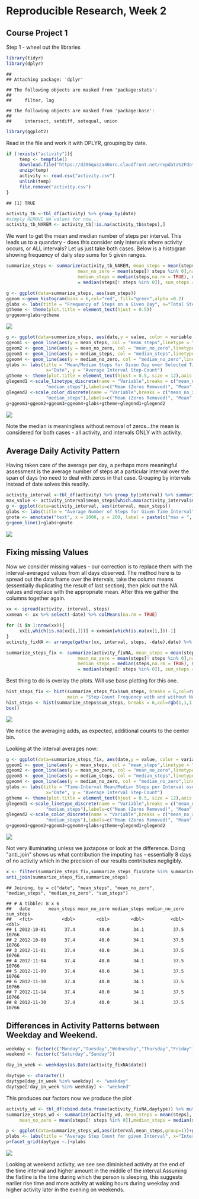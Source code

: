 Reproducible Research, Week 2
================

Course Project 1
----------------

Step 1 - wheel out the libraries

``` r
library(tidyr)
library(dplyr)
```

    ## 
    ## Attaching package: 'dplyr'

    ## The following objects are masked from 'package:stats':
    ## 
    ##     filter, lag

    ## The following objects are masked from 'package:base':
    ## 
    ##     intersect, setdiff, setequal, union

``` r
library(ggplot2)
```

Read in the file and work it with DPLYR, grouping by date.

``` r
if (!exists("activity")){
     temp <- tempfile()
     download.file("https://d396qusza40orc.cloudfront.net/repdata%2Fdata%2Factivity.zip",temp)
     unzip(temp)
     activity <- read.csv("activity.csv")
     unlink(temp)
     file.remove("activity.csv")
}
```

    ## [1] TRUE

``` r
activity_tb <-tbl_df(activity) %>% group_by(date)
#simply REMOVE NA values for now...
activity_tb_NAREM <- activity_tb[!is.na(activity_tb$steps),]
```

We want to get the mean and median number of steps per interval. This leads us to a quandary - does this consider only intervals where activity occurs, or ALL intervals? Let us just take both cases. Below is a histogran showing frequency of daily step sums for 5 given ranges.

``` r
summarize_steps <- summarize(activity_tb_NAREM, mean_steps = mean(steps, na.rm=TRUE), 
                           mean_no_zero = mean(steps[! steps %in% 0],na.rm=TRUE),
                           median_steps = median(steps,na.rm = TRUE), median_no_zero
                           = median(steps[! steps %in% 0]), sum_steps = sum(steps))

g <- ggplot(data=summarize_steps, aes(sum_steps))
ggeom <-geom_histogram(bins = 6,col="red", fill="green",alpha =0.2)
glabs <- labs(title = "Frequency of Steps on a Given Day", x="Total Steps", y = "Count")
gtheme <- theme(plot.title = element_text(hjust = 0.5))
g+ggeom+glabs+gtheme
```

![](PA1_template_files/figure-markdown_github/unnamed-chunk-3-1.png)

``` r
g <- ggplot(data=summarize_steps, aes(date,y = value, color = variable, group = 1))
ggeom1 <- geom_line(aes(y = mean_steps, col = "mean_steps",linetype = "mean_steps"))
ggeom2 <- geom_line(aes(y = mean_no_zero, col = "mean_no_zero",linetype = "mean_no_zero"))
ggeom3 <- geom_line(aes(y = median_steps, col = "median_steps",linetype = "median_steps"))
ggeom4 <- geom_line(aes(y = median_no_zero, col = "median_no_zero",linetype = "median_no_zero"))
glabs <- labs(title = "Mean/Median Steps for Given Day over Selected Time Intervals",
               x="Date", y = "Average Interval Step-Count")
gtheme <- theme(plot.title = element_text(hjust = 0.5, size = 12),axis.text.x = element_blank())
glegend1 <-scale_linetype_discrete(name = "Variable",breaks = c("mean_no_zero","mean_steps","median_no_zero",
               "median_steps"),labels=c("Mean (Zeros Removed)", "Mean", "Median(Zeros Removed)","Median"))
glegend2 <-scale_color_discrete(name = "Variable",breaks = c("mean_no_zero","mean_steps","median_no_zero",
               "median_steps"),labels=c("Mean (Zeros Removed)", "Mean", "Median(Zeros Removed)","Median"))
g+ggeom1+ggeom2+ggeom3+ggeom4+glabs+gtheme+glegend1+glegend2
```

![](PA1_template_files/figure-markdown_github/unnamed-chunk-4-1.png)

Note the median is meaningless without removal of zeros...the mean is considered for both cases - all activity, and intervals ONLY with activity.

Average Daily Activity Pattern
------------------------------

Having taken care of the average per day, a perhaps more meaningful assessment is the average number of steps at a particular interval over the span of days (no need to deal with zeros in that case. Grouping by intervals instead of date solves this readily.

``` r
activity_interval <-tbl_df(activity) %>% group_by(interval) %>% summarize(mean_steps = mean(steps, na.rm = TRUE))
max_value <- activity_interval$mean_steps[which.max(activity_interval$mean_steps)]
g <- ggplot(data=activity_interval, aes(interval, mean_steps))
glabs <- labs(title = "Average Number of Steps for Given Time Interval", x="Interval", y = "Average Step-Count (over Observation Days)")
gnote <- annotate("text", x = 1000, y = 200, label = paste(c("max = ", as.character(max_value)),collapse = ""))
g+geom_line()+glabs+gnote
```

![](PA1_template_files/figure-markdown_github/unnamed-chunk-5-1.png)

Fixing missing Values
---------------------

Now we consider missing values - our correction is to replace them with the interval-averaged values from all days observed. The method here is to spread out the data frame over the intervals, take the column means (essentially duplicating the result of last section), then pick out the NA values and replace with the appropriate mean. After this we gather the columns together again.

``` r
xx <- spread(activity, interval, steps)
xxmean <- xx %>% select(-date) %>% colMeans(na.rm = TRUE)

for (i in 1:nrow(xx)){
     xx[i,which(is.na(xx[i,]))] <-xxmean[which(is.na(xx[i,]))-1]
}
activity_fixNA <- arrange(gather(xx, interval, steps, -date),date) %>% tbl_df() %>% group_by(date)

summarize_steps_fix <- summarize(activity_fixNA, mean_steps = mean(steps, na.rm=TRUE), 
                           mean_no_zero = mean(steps[! steps %in% 0],na.rm=TRUE),
                           median_steps = median(steps,na.rm = TRUE), median_no_zero
                           = median(steps[! steps %in% 0]), sum_steps = sum(steps))
```

Best thing to do is overlay the plots. Will use base plotting for this one.

``` r
hist_steps_fix <- hist(summarize_steps_fix$sum_steps, breaks = 6,col=rgb(1,0,0,0.5,alpha = 1),xlab = "Step Count", ylab = "Frequency", 
                       main = "Step-Count Frequency with and without NA-Replacement")
hist_steps <- hist(summarize_steps$sum_steps, breaks = 6,col=rgb(1,1,1,1,alpha = 0.8),add = TRUE)
box()
```

![](PA1_template_files/figure-markdown_github/unnamed-chunk-7-1.png)

We notice the averaging adds, as expected, additional counts to the center bin.

Looking at the interval averages now:

``` r
g <- ggplot(data=summarize_steps_fix, aes(date,y = value, color = variable, group = 1))
ggeom1 <- geom_line(aes(y = mean_steps, col = "mean_steps",linetype = "mean_steps"))
ggeom2 <- geom_line(aes(y = mean_no_zero, col = "mean_no_zero",linetype = "mean_no_zero"))
ggeom3 <- geom_line(aes(y = median_steps, col = "median_steps",linetype = "median_steps"))
ggeom4 <- geom_line(aes(y = median_no_zero, col = "median_no_zero",linetype = "median_no_zero"))
glabs <- labs(title = "Time-Interval Mean/Median Steps per Interval over Observation Days",
               x="Date", y = "Average Interval Step-Count")
gtheme <- theme(plot.title = element_text(hjust = 0.5, size = 12),axis.text.x = element_blank())
glegend1 <-scale_linetype_discrete(name = "Variable",breaks = c("mean_no_zero","mean_steps","median_no_zero",
               "median_steps"),labels=c("Mean (Zeros Removed)", "Mean", "Median(Zeros Removed)","Median"))
glegend2 <-scale_color_discrete(name = "Variable",breaks = c("mean_no_zero","mean_steps","median_no_zero",
               "median_steps"),labels=c("Mean (Zeros Removed)", "Mean", "Median(Zeros Removed)","Median"))
g+ggeom1+ggeom2+ggeom3+ggeom4+glabs+gtheme+glegend1+glegend2
```

![](PA1_template_files/figure-markdown_github/unnamed-chunk-8-1.png)

Not very illuminating unless we juxtapose or look at the difference. Doing "anti\_join" shows us what contribution the imputing has - essentially 8 days of no activity which in the precision of our results contributes negligibly.

``` r
x <- filter(summarize_steps_fix,summarize_steps_fix$date %in% summarize_steps$date)
anti_join(summarize_steps_fix,summarize_steps)
```

    ## Joining, by = c("date", "mean_steps", "mean_no_zero", "median_steps", "median_no_zero", "sum_steps")

    ## # A tibble: 8 x 6
    ##   date       mean_steps mean_no_zero median_steps median_no_zero sum_steps
    ##   <fct>           <dbl>        <dbl>        <dbl>          <dbl>     <dbl>
    ## 1 2012-10-01       37.4         40.0         34.1           37.5     10766
    ## 2 2012-10-08       37.4         40.0         34.1           37.5     10766
    ## 3 2012-11-01       37.4         40.0         34.1           37.5     10766
    ## 4 2012-11-04       37.4         40.0         34.1           37.5     10766
    ## 5 2012-11-09       37.4         40.0         34.1           37.5     10766
    ## 6 2012-11-10       37.4         40.0         34.1           37.5     10766
    ## 7 2012-11-14       37.4         40.0         34.1           37.5     10766
    ## 8 2012-11-30       37.4         40.0         34.1           37.5     10766

Differences in Activity Patterns between Weekday and Weekend.
-------------------------------------------------------------

``` r
weekday <- factor(c("Monday","Tuesday","Wednesday","Thursday","Friday"))
weekend <- factor(c("Saturday","Sunday"))

day_in_week <- weekdays(as.Date(activity_fixNA$date))

daytype <- character()
daytype[day_in_week %in% weekday] <- "weekday"
daytype[!day_in_week %in% weekday] <- "weekend"
```

This produces our factors now we produce the plot

``` r
activity_wd <- tbl_df(cbind.data.frame(activity_fixNA,daytype)) %>% mutate(date,weekdays(as.Date(date))) %>% group_by(interval,daytype)
summarize_steps_wd <- summarize(activity_wd, mean_steps = mean(steps), 
     mean_no_zero = mean(steps[! steps %in% 0]),median_steps = median(steps[!steps %in% 0]), sum_steps = sum(steps))

p <- ggplot(data=summarize_steps_wd,aes(interval,mean_steps,group=1))+geom_line(inherit.aes = TRUE)
plabs <- labs(title = "Average Step Count for given Interval", x="Interval", y = "Step Count")
p+facet_grid(daytype ~.)+plabs
```

![](PA1_template_files/figure-markdown_github/unnamed-chunk-11-1.png)

Looking at weekend activity, we see see diminished activity at the end of the time interval and higher amount in the middle of the interval.Assuming the flatline is the time during which the person is sleeping, this suggests earlier rise time and more activity at waking hours during weekday and higher activity later in the evening on weekends.

